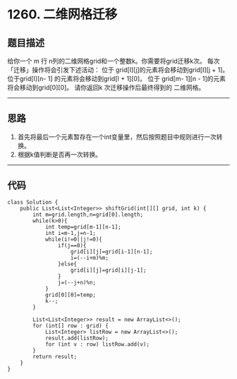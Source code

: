 # 1260. 二维网格迁移
## 题目描述
给你一个 m 行 n列的二维网格grid和一个整数k。你需要将grid迁移k次。
每次「迁移」操作将会引发下述活动：
位于 grid[I][j]的元素将会移动到grid[I][j + 1]。
位于grid[I][n- 1] 的元素将会移动到grid[I + 1][0]。
位于 grid[m- 1][n - 1]的元素将会移动到grid[0][0]。
请你返回k 次迁移操作后最终得到的 二维网格。
- - - -
## 思路
1. 首先将最后一个元素暂存在一个int变量里，然后按照题目中规则进行一次转换。
2. 根据k值判断是否再一次转换。
- - - -
## 代码
```
class Solution {
    public List<List<Integer>> shiftGrid(int[][] grid, int k) {
        int m=grid.length,n=grid[0].length;
        while(k>0){
            int temp=grid[m-1][n-1];
            int i=m-1,j=n-1;
            while(i!=0||j!=0){
                if(j==0){
                    grid[i][j]=grid[i-1][n-1];
                    i=(--i+m)%m;
                }else{
                    grid[i][j]=grid[i][j-1];
                }
                j=(--j+n)%n;
            }
            grid[0][0]=temp;
            k--;
        }

        List<List<Integer>> result = new ArrayList<>();
        for (int[] row : grid) {
            List<Integer> listRow = new ArrayList<>();
            result.add(listRow);
            for (int v : row) listRow.add(v);
        }
        return result;
    }
}

```